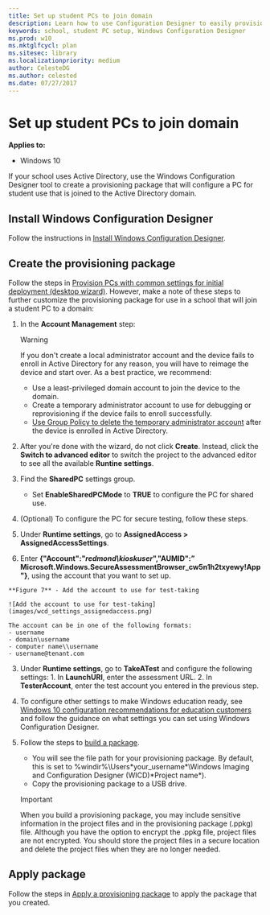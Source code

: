 ```yaml
---
title: Set up student PCs to join domain
description: Learn how to use Configuration Designer to easily provision student devices to join Active Directory.
keywords: school, student PC setup, Windows Configuration Designer
ms.prod: w10
ms.mktglfcycl: plan
ms.sitesec: library
ms.localizationpriority: medium
author: CelesteDG
ms.author: celested
ms.date: 07/27/2017
---
```


# Set up student PCs to join domain
**Applies to:**

-   Windows 10  

If your school uses Active Directory, use the Windows Configuration Designer tool to create a provisioning package that will configure a PC for student use that is joined to the Active Directory domain. 

## Install Windows Configuration Designer
Follow the instructions in [Install Windows Configuration Designer](https://technet.microsoft.com/itpro/windows/configure/provisioning-install-icd).

## Create the provisioning package
Follow the steps in [Provision PCs with common settings for initial deployment (desktop wizard)](https://technet.microsoft.com/itpro/windows/configure/provision-pcs-for-initial-deployment). However, make a note of these steps to further customize the provisioning package for use in a school that will join a student PC to a domain:

1. In the **Account Management** step:

    > [!WARNING]  
    > If you don't create a local administrator account and the device fails to enroll in Active Directory for any reason, you will have to reimage the device and start over. As a best practice, we recommend:
    >   - Use a least-privileged domain account to join the device to the domain.
    >   - Create a temporary administrator account to use for debugging or reprovisioning if the device fails to enroll successfully.
    >   - [Use Group Policy to delete the temporary administrator account](https://blogs.technet.microsoft.com/canitpro/2014/12/10/group-policy-creating-a-standard-local-admin-account/) after the device is enrolled in Active Directory.

2. After you're done with the wizard, do not click **Create**. Instead, click the **Switch to advanced editor** to switch the project to the advanced editor to see all the available **Runtine settings**.
3. Find the **SharedPC** settings group.
    - Set **EnableSharedPCMode** to **TRUE** to configure the PC for shared use.
4. (Optional) To configure the PC for secure testing, follow these steps.
  1. Under **Runtime settings**, go to **AssignedAccess > AssignedAccessSettings**.
  2. Enter **{"Account":"*redmond\\kioskuser*","AUMID":” Microsoft.Windows.SecureAssessmentBrowser_cw5n1h2txyewy!App "}**, using the account that you want to set up.

    **Figure 7** - Add the account to use for test-taking

    ![Add the account to use for test-taking](images/wcd_settings_assignedaccess.png)

    The account can be in one of the following formats:
    - username
    - domain\username
    - computer name\\username
    - username@tenant.com

  3. Under **Runtime settings**, go to **TakeATest** and configure the following settings:
    1. In **LaunchURI**, enter the assessment URL.
    2. In **TesterAccount**, enter the test account you entered in the previous step.

5. To configure other settings to make Windows education ready, see [Windows 10 configuration recommendations for education customers](configure-windows-for-education.md) and follow the guidance on what settings you can set using Windows Configuration Designer.

6. Follow the steps to [build a package](https://technet.microsoft.com/itpro/windows/configure/provisioning-create-package#build-package). 
    - You will see the file path for your provisioning package. By default, this is set to %windir%\Users\*your_username*\Windows Imaging and Configuration Designer (WICD)\*Project name*). 
    - Copy the provisioning package to a USB drive.

    > [!IMPORTANT]
    > When you build a provisioning package, you may include sensitive information in the project files and in the provisioning package (.ppkg) file. Although you have the option to encrypt the .ppkg file, project files are not encrypted. You should store the project files in a secure location and delete the project files when they are no longer needed.


## Apply package
Follow the steps in [Apply a provisioning package](https://technet.microsoft.com/itpro/windows/configure/provisioning-apply-package) to apply the package that you created.



    

